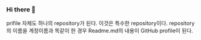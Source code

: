### Hi there 👋

<!--
**GyoSeungHwang/GyoSeungHwang** is a ✨ _special_ ✨ repository because its `README.md` (this file) appears on your GitHub profile.

Here are some ideas to get you started:

- 🔭 I’m currently working on ...
- 🌱 I’m currently learning ...
- 👯 I’m looking to collaborate on ...
- 🤔 I’m looking for help with ...
- 💬 Ask me about ...
- 📫 How to reach me: ...
- 😄 Pronouns: ...
- ⚡ Fun fact: ...
-->

 prifile 자체도 하나의 repository가 된다. 이것은 특수한 repository이다. repository의 이름을 계정이름과 똑같이 한 경우 Readme.md의 내용이 GitHub profile이 된다.
